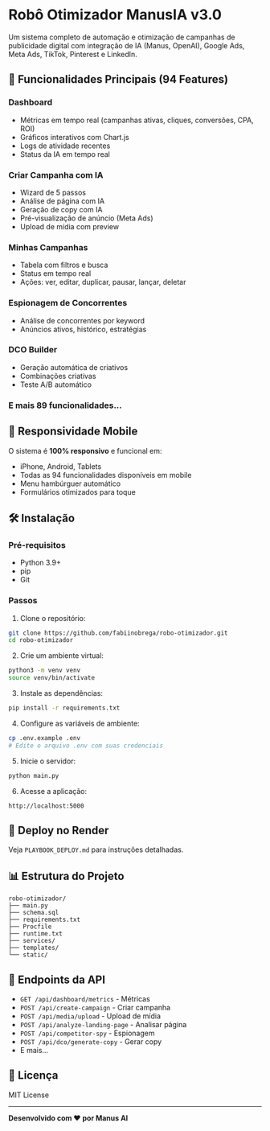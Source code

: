 # Robô Otimizador ManusIA v3.0

Um sistema completo de automação e otimização de campanhas de publicidade digital com integração de IA (Manus, OpenAI), Google Ads, Meta Ads, TikTok, Pinterest e LinkedIn.

## 🚀 Funcionalidades Principais (94 Features)

### Dashboard
- Métricas em tempo real (campanhas ativas, cliques, conversões, CPA, ROI)
- Gráficos interativos com Chart.js
- Logs de atividade recentes
- Status da IA em tempo real

### Criar Campanha com IA
- Wizard de 5 passos
- Análise de página com IA
- Geração de copy com IA
- Pré-visualização de anúncio (Meta Ads)
- Upload de mídia com preview

### Minhas Campanhas
- Tabela com filtros e busca
- Status em tempo real
- Ações: ver, editar, duplicar, pausar, lançar, deletar

### Espionagem de Concorrentes
- Análise de concorrentes por keyword
- Anúncios ativos, histórico, estratégias

### DCO Builder
- Geração automática de criativos
- Combinações criativas
- Teste A/B automático

### E mais 89 funcionalidades...

## 📱 Responsividade Mobile

O sistema é **100% responsivo** e funcional em:
- iPhone, Android, Tablets
- Todas as 94 funcionalidades disponíveis em mobile
- Menu hambúrguer automático
- Formulários otimizados para toque

## 🛠️ Instalação

### Pré-requisitos
- Python 3.9+
- pip
- Git

### Passos

1. Clone o repositório:
```bash
git clone https://github.com/fabiinobrega/robo-otimizador.git
cd robo-otimizador
```

2. Crie um ambiente virtual:
```bash
python3 -m venv venv
source venv/bin/activate
```

3. Instale as dependências:
```bash
pip install -r requirements.txt
```

4. Configure as variáveis de ambiente:
```bash
cp .env.example .env
# Edite o arquivo .env com suas credenciais
```

5. Inicie o servidor:
```bash
python main.py
```

6. Acesse a aplicação:
```
http://localhost:5000
```

## 🚀 Deploy no Render

Veja `PLAYBOOK_DEPLOY.md` para instruções detalhadas.

## 📊 Estrutura do Projeto

```
robo-otimizador/
├── main.py
├── schema.sql
├── requirements.txt
├── Procfile
├── runtime.txt
├── services/
├── templates/
└── static/
```

## 🔌 Endpoints da API

- `GET /api/dashboard/metrics` - Métricas
- `POST /api/create-campaign` - Criar campanha
- `POST /api/media/upload` - Upload de mídia
- `POST /api/analyze-landing-page` - Analisar página
- `POST /api/competitor-spy` - Espionagem
- `POST /api/dco/generate-copy` - Gerar copy
- E mais...

## 📄 Licença

MIT License

---

**Desenvolvido com ❤️ por Manus AI**
